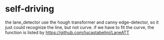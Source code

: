 # self-driving

the lane_detector use the hough transformer and canny edge-detector, so it just could recognize the line, but not curve.
if we have to fit the curve, the function is listed by 
https://github.com/lucastabelini/LaneATT
